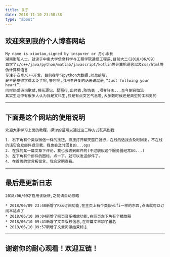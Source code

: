 ```yaml
---
title: 关于
date: 2018-11-10 23:50:38
type: "about"
---
```

欢迎来到我的个人博客网站  
---
	My name is xiaotao,signed by inspurer or 月小水长
	湖南衡阳人士，就读于中南大学信息科学与工程学院通信工程系,目前大二(2018/06/09)
    自学了c/c++/java/python/matlab/javascript/kotlin等计算机语言以及css/html等伪计算机语言
	专注于安卓/C++开发，目前在学习python大数据,以及前端，  
    是不是觉得学得太泛了呢,管它呢,引用李开复的话来说就是,“Just follwing your heart”,  
	同时热爱诗词歌赋,桃花源记，琵琶行,出师表,陈情表 ,项脊轩志...至今倒背如流
    其实生活中有很多人认为我是文科生,只是有点文艺气息啦,大多数时候还是典型的工科男的
   
	
---
下面是这个网站的使用说明
---
	欢迎大家学习上面的教程，探讨的话可以通过这三种方式联系到我
	  
	1. 右下角有个类似微信一样的按钮，直接打开聊天窗口就行，在线的话我会及时回复，不在线的话它会发邮件提示我，我也会及时回复的...ops
	2. 在我的某一篇文章下评论，我也会收到邮件的(不过貌似这个服务器经常GG...)
	3. 左下角有个邮件的图标，点一下，就可以发送邮件了。
	4. 在首页的留言板留言，我会定期查看。

---
最后是更新日志  
---
	2018/06/09才启用该版块,之前请自动忽略
	 
	* 2018/06/09 23:48新增了Rss订阅功能,在主页上有个类似wifi一样的东西,点击就可以订阅本站点了
	* 2018/06/10 09:04新增了网页音乐播放功能,在网页左下角有个播放器
	* 2018/06/10 09:41新增了文章版权信息,在每篇文末加了署名
	* 2018/06/10 09:57新增了文章阅读结束标志


---
谢谢你的耐心观看！欢迎互链！ 
---
